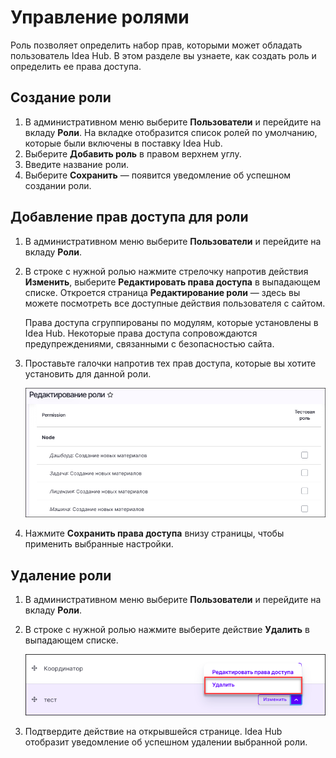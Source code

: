 # Управление ролями 

Роль позволяет определить набор прав, которыми может обладать пользователь Idea Hub. В этом разделе вы узнаете, как создать роль и определить ее права доступа.

## Создание роли

1. В административном меню выберите **Пользователи** и перейдите на вкладу **Роли**. На вкладке отобразится список ролей по умолчанию, которые были включены в поставку Idea Hub.
1. Выберите **Добавить роль** в правом верхнем углу.
1. Введите название роли.
1. Выберите **Сохранить** — появится уведомление об успешном создании роли.

## Добавление прав доступа для роли

1. В административном меню выберите **Пользователи** и перейдите на вкладу **Роли**.
1. В строке с нужной ролью нажмите стрелочку напротив действия **Изменить**, выберите **Редактировать права доступа** в выпадающем списке. Откроется страница **Редактирование роли** — здесь вы можете посмотреть все доступные действия пользователя с сайтом.
   
   Права доступа сгруппированы по модулям, которые установлены в Idea Hub. Некоторые права доступа сопровождаются предупреждениями, связанными с безопасностью сайта. 

1. Проставьте галочки напротив тех прав доступа, которые вы хотите установить для данной роли.

   ![](<../../../idea-hub/resources/admin/users/permissions.png>)
  
1. Нажмите **Сохранить права доступа** внизу страницы, чтобы применить выбранные настройки.


## Удаление роли 

1. В административном меню выберите **Пользователи** и перейдите на вкладу **Роли**.
1. В строке с нужной ролью нажмите выберите действие **Удалить** в выпадающем списке.

   ![](<../../../idea-hub/resources/admin/users/delete-role.png>)

1. Подтвердите действие на открывшейся странице. Idea Hub отобразит уведомление об успешном удалении выбранной роли. 
